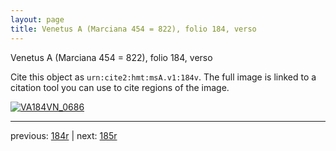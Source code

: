 ```yaml
---
layout: page
title: Venetus A (Marciana 454 = 822), folio 184, verso
---
```


Venetus A (Marciana 454 = 822), folio 184, verso

Cite this object as `urn:cite2:hmt:msA.v1:184v`.  The full image is linked to a citation tool you can use to cite regions of the image.

[![VA184VN_0686](http://www.homermultitext.org/iipsrv?IIIF=/project/homer/pyramidal/deepzoom/hmt/vaimg/2017a/VA184VN_0686.tif/full/800,/0/default.jpg)](http://www.homermultitext.org/ict2/?urn=urn:cite2:hmt:vaimg.2017a:VA184VN_0686) 

---

previous:  [184r](../184r/) | next: [185r](../185r/)